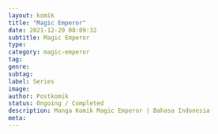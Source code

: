 ```yaml
---
layout: komik
title: "Magic Emperor"
date: 2021-12-20 08:09:32
subtitle: Magic Emperor
type: 
category: magic-emperor
tag: 
genre: 
subtag: 
label: Series
image: 
author: Postkomik
status: Ongoing / Completed
description: Manga Komik Magic Emperor | Bahasa Indonesia
meta: 
---
```

